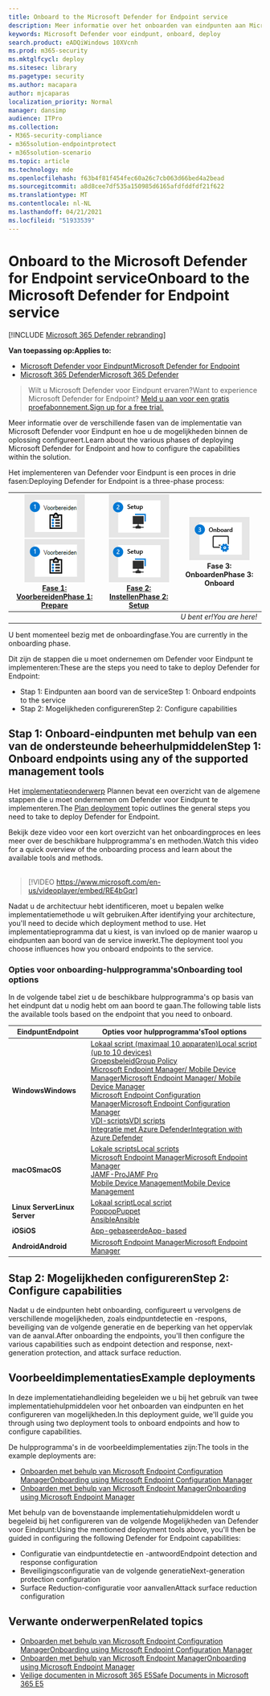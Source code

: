 ```yaml
---
title: Onboard to the Microsoft Defender for Endpoint service
description: Meer informatie over het onboarden van eindpunten aan Microsoft Defender voor endpoint-service
keywords: Microsoft Defender voor eindpunt, onboard, deploy
search.product: eADQiWindows 10XVcnh
ms.prod: m365-security
ms.mktglfcycl: deploy
ms.sitesec: library
ms.pagetype: security
ms.author: macapara
author: mjcaparas
localization_priority: Normal
manager: dansimp
audience: ITPro
ms.collection:
- M365-security-compliance
- m365solution-endpointprotect
- m365solution-scenario
ms.topic: article
ms.technology: mde
ms.openlocfilehash: f63b4f81f454fec60a26c7cb063d66bed4a2bead
ms.sourcegitcommit: a8d8cee7df535a150985d6165afdfddfdf21f622
ms.translationtype: MT
ms.contentlocale: nl-NL
ms.lasthandoff: 04/21/2021
ms.locfileid: "51933539"
---
```

# <a name="onboard-to-the-microsoft-defender-for-endpoint-service"></a><span data-ttu-id="ce0e6-104">Onboard to the Microsoft Defender for Endpoint service</span><span class="sxs-lookup"><span data-stu-id="ce0e6-104">Onboard to the Microsoft Defender for Endpoint service</span></span>

[!INCLUDE [Microsoft 365 Defender rebranding](../../includes/microsoft-defender.md)]

<span data-ttu-id="ce0e6-105">**Van toepassing op:**</span><span class="sxs-lookup"><span data-stu-id="ce0e6-105">**Applies to:**</span></span>
- [<span data-ttu-id="ce0e6-106">Microsoft Defender voor Eindpunt</span><span class="sxs-lookup"><span data-stu-id="ce0e6-106">Microsoft Defender for Endpoint</span></span>](https://go.microsoft.com/fwlink/p/?linkid=2154037)
- [<span data-ttu-id="ce0e6-107">Microsoft 365 Defender</span><span class="sxs-lookup"><span data-stu-id="ce0e6-107">Microsoft 365 Defender</span></span>](https://go.microsoft.com/fwlink/?linkid=2118804)


> <span data-ttu-id="ce0e6-108">Wilt u Microsoft Defender voor Eindpunt ervaren?</span><span class="sxs-lookup"><span data-stu-id="ce0e6-108">Want to experience Microsoft Defender for Endpoint?</span></span> [<span data-ttu-id="ce0e6-109">Meld u aan voor een gratis proefabonnement.</span><span class="sxs-lookup"><span data-stu-id="ce0e6-109">Sign up for a free trial.</span></span>](https://www.microsoft.com/microsoft-365/windows/microsoft-defender-atp?ocid=docs-wdatp-exposedapis-abovefoldlink)

<span data-ttu-id="ce0e6-110">Meer informatie over de verschillende fasen van de implementatie van Microsoft Defender voor Eindpunt en hoe u de mogelijkheden binnen de oplossing configureert.</span><span class="sxs-lookup"><span data-stu-id="ce0e6-110">Learn about the various phases of deploying Microsoft Defender for Endpoint and how to configure the capabilities within the solution.</span></span> 

<span data-ttu-id="ce0e6-111">Het implementeren van Defender voor Eindpunt is een proces in drie fasen:</span><span class="sxs-lookup"><span data-stu-id="ce0e6-111">Deploying Defender for Endpoint is a three-phase process:</span></span>

| <span data-ttu-id="ce0e6-112">[![implementatiefase - voorbereiden](images/phase-diagrams/prepare.png)](prepare-deployment.md)</span><span class="sxs-lookup"><span data-stu-id="ce0e6-112">[![deployment phase - prepare](images/phase-diagrams/prepare.png)](prepare-deployment.md)</span></span><br>[<span data-ttu-id="ce0e6-113">Fase 1: Voorbereiden</span><span class="sxs-lookup"><span data-stu-id="ce0e6-113">Phase 1: Prepare</span></span>](prepare-deployment.md) | <span data-ttu-id="ce0e6-114">[![implementatiefase - installatie](images/phase-diagrams/setup.png)](production-deployment.md)</span><span class="sxs-lookup"><span data-stu-id="ce0e6-114">[![deployment phase - setup](images/phase-diagrams/setup.png)](production-deployment.md)</span></span><br>[<span data-ttu-id="ce0e6-115">Fase 2: Instellen</span><span class="sxs-lookup"><span data-stu-id="ce0e6-115">Phase 2: Setup</span></span>](production-deployment.md) | ![implementatiefase - onboard](images/phase-diagrams/onboard.png)<br><span data-ttu-id="ce0e6-117">Fase 3: Onboarden</span><span class="sxs-lookup"><span data-stu-id="ce0e6-117">Phase 3: Onboard</span></span> |
| ----- | ----- | ----- |
| | |<span data-ttu-id="ce0e6-118">*U bent er!*</span><span class="sxs-lookup"><span data-stu-id="ce0e6-118">*You are here!*</span></span>|

<span data-ttu-id="ce0e6-119">U bent momenteel bezig met de onboardingfase.</span><span class="sxs-lookup"><span data-stu-id="ce0e6-119">You are currently in the onboarding phase.</span></span>

<span data-ttu-id="ce0e6-120">Dit zijn de stappen die u moet ondernemen om Defender voor Eindpunt te implementeren:</span><span class="sxs-lookup"><span data-stu-id="ce0e6-120">These are the steps you need to take to deploy Defender for Endpoint:</span></span>

- <span data-ttu-id="ce0e6-121">Stap 1: Eindpunten aan boord van de service</span><span class="sxs-lookup"><span data-stu-id="ce0e6-121">Step 1: Onboard endpoints to the service</span></span> 
- <span data-ttu-id="ce0e6-122">Stap 2: Mogelijkheden configureren</span><span class="sxs-lookup"><span data-stu-id="ce0e6-122">Step 2: Configure capabilities</span></span> 

## <a name="step-1-onboard-endpoints-using-any-of-the-supported-management-tools"></a><span data-ttu-id="ce0e6-123">Stap 1: Onboard-eindpunten met behulp van een van de ondersteunde beheerhulpmiddelen</span><span class="sxs-lookup"><span data-stu-id="ce0e6-123">Step 1: Onboard endpoints using any of the supported management tools</span></span>
<span data-ttu-id="ce0e6-124">Het [implementatieonderwerp](deployment-strategy.md) Plannen bevat een overzicht van de algemene stappen die u moet ondernemen om Defender voor Eindpunt te implementeren.</span><span class="sxs-lookup"><span data-stu-id="ce0e6-124">The [Plan deployment](deployment-strategy.md) topic outlines the general steps you need to take to deploy Defender for Endpoint.</span></span>  


<span data-ttu-id="ce0e6-125">Bekijk deze video voor een kort overzicht van het onboardingproces en lees meer over de beschikbare hulpprogramma's en methoden.</span><span class="sxs-lookup"><span data-stu-id="ce0e6-125">Watch this video for a quick overview of the onboarding process and learn about the available tools and methods.</span></span>
<br />
<br />

> [!VIDEO https://www.microsoft.com/en-us/videoplayer/embed/RE4bGqr]



<span data-ttu-id="ce0e6-126">Nadat u de architectuur hebt identificeren, moet u bepalen welke implementatiemethode u wilt gebruiken.</span><span class="sxs-lookup"><span data-stu-id="ce0e6-126">After identifying your architecture, you'll need to decide which deployment method to use.</span></span> <span data-ttu-id="ce0e6-127">Het implementatieprogramma dat u kiest, is van invloed op de manier waarop u eindpunten aan boord van de service inwerkt.</span><span class="sxs-lookup"><span data-stu-id="ce0e6-127">The deployment tool you choose influences how you onboard endpoints to the service.</span></span> 

### <a name="onboarding-tool-options"></a><span data-ttu-id="ce0e6-128">Opties voor onboarding-hulpprogramma's</span><span class="sxs-lookup"><span data-stu-id="ce0e6-128">Onboarding tool options</span></span>

<span data-ttu-id="ce0e6-129">In de volgende tabel ziet u de beschikbare hulpprogramma's op basis van het eindpunt dat u nodig hebt om aan boord te gaan.</span><span class="sxs-lookup"><span data-stu-id="ce0e6-129">The following table lists the available tools based on the endpoint that you need to onboard.</span></span>

| <span data-ttu-id="ce0e6-130">Eindpunt</span><span class="sxs-lookup"><span data-stu-id="ce0e6-130">Endpoint</span></span>     | <span data-ttu-id="ce0e6-131">Opties voor hulpprogramma's</span><span class="sxs-lookup"><span data-stu-id="ce0e6-131">Tool options</span></span>                       |
|--------------|------------------------------------------|
| <span data-ttu-id="ce0e6-132">**Windows**</span><span class="sxs-lookup"><span data-stu-id="ce0e6-132">**Windows**</span></span>  |  [<span data-ttu-id="ce0e6-133">Lokaal script (maximaal 10 apparaten)</span><span class="sxs-lookup"><span data-stu-id="ce0e6-133">Local script (up to 10 devices)</span></span>](configure-endpoints-script.md) <br>  [<span data-ttu-id="ce0e6-134">Groepsbeleid</span><span class="sxs-lookup"><span data-stu-id="ce0e6-134">Group Policy</span></span>](configure-endpoints-gp.md) <br>  [<span data-ttu-id="ce0e6-135">Microsoft Endpoint Manager/ Mobile Device Manager</span><span class="sxs-lookup"><span data-stu-id="ce0e6-135">Microsoft Endpoint Manager/ Mobile Device Manager</span></span>](configure-endpoints-mdm.md) <br> [<span data-ttu-id="ce0e6-136">Microsoft Endpoint Configuration Manager</span><span class="sxs-lookup"><span data-stu-id="ce0e6-136">Microsoft Endpoint Configuration Manager</span></span>](configure-endpoints-sccm.md) <br> [<span data-ttu-id="ce0e6-137">VDI-scripts</span><span class="sxs-lookup"><span data-stu-id="ce0e6-137">VDI scripts</span></span>](configure-endpoints-vdi.md) <br> [<span data-ttu-id="ce0e6-138">Integratie met Azure Defender</span><span class="sxs-lookup"><span data-stu-id="ce0e6-138">Integration with Azure Defender</span></span>](configure-server-endpoints.md#integration-with-azure-defender) |
| <span data-ttu-id="ce0e6-139">**macOS**</span><span class="sxs-lookup"><span data-stu-id="ce0e6-139">**macOS**</span></span>    | [<span data-ttu-id="ce0e6-140">Lokale scripts</span><span class="sxs-lookup"><span data-stu-id="ce0e6-140">Local scripts</span></span>](mac-install-manually.md) <br> [<span data-ttu-id="ce0e6-141">Microsoft Endpoint Manager</span><span class="sxs-lookup"><span data-stu-id="ce0e6-141">Microsoft Endpoint Manager</span></span>](mac-install-with-intune.md) <br> [<span data-ttu-id="ce0e6-142">JAMF-Pro</span><span class="sxs-lookup"><span data-stu-id="ce0e6-142">JAMF Pro</span></span>](mac-install-with-jamf.md) <br> [<span data-ttu-id="ce0e6-143">Mobile Device Management</span><span class="sxs-lookup"><span data-stu-id="ce0e6-143">Mobile Device Management</span></span>](mac-install-with-other-mdm.md) |
| <span data-ttu-id="ce0e6-144">**Linux Server**</span><span class="sxs-lookup"><span data-stu-id="ce0e6-144">**Linux Server**</span></span> | [<span data-ttu-id="ce0e6-145">Lokaal script</span><span class="sxs-lookup"><span data-stu-id="ce0e6-145">Local script</span></span>](linux-install-manually.md) <br> [<span data-ttu-id="ce0e6-146">Poppop</span><span class="sxs-lookup"><span data-stu-id="ce0e6-146">Puppet</span></span>](linux-install-with-puppet.md) <br> [<span data-ttu-id="ce0e6-147">Ansible</span><span class="sxs-lookup"><span data-stu-id="ce0e6-147">Ansible</span></span>](linux-install-with-ansible.md)|
| <span data-ttu-id="ce0e6-148">**iOS**</span><span class="sxs-lookup"><span data-stu-id="ce0e6-148">**iOS**</span></span>      | [<span data-ttu-id="ce0e6-149">App-gebaseerde</span><span class="sxs-lookup"><span data-stu-id="ce0e6-149">App-based</span></span>](ios-install.md)                                |
| <span data-ttu-id="ce0e6-150">**Android**</span><span class="sxs-lookup"><span data-stu-id="ce0e6-150">**Android**</span></span>  | [<span data-ttu-id="ce0e6-151">Microsoft Endpoint Manager</span><span class="sxs-lookup"><span data-stu-id="ce0e6-151">Microsoft Endpoint Manager</span></span>](android-intune.md)               | 


## <a name="step-2-configure-capabilities"></a><span data-ttu-id="ce0e6-152">Stap 2: Mogelijkheden configureren</span><span class="sxs-lookup"><span data-stu-id="ce0e6-152">Step 2: Configure capabilities</span></span>
<span data-ttu-id="ce0e6-153">Nadat u de eindpunten hebt onboarding, configureert u vervolgens de verschillende mogelijkheden, zoals eindpuntdetectie en -respons, beveiliging van de volgende generatie en de beperking van het oppervlak van de aanval.</span><span class="sxs-lookup"><span data-stu-id="ce0e6-153">After onboarding the endpoints, you'll then configure the various capabilities such as endpoint detection and response, next-generation protection, and attack surface reduction.</span></span> 


## <a name="example-deployments"></a><span data-ttu-id="ce0e6-154">Voorbeeldimplementaties</span><span class="sxs-lookup"><span data-stu-id="ce0e6-154">Example deployments</span></span>
<span data-ttu-id="ce0e6-155">In deze implementatiehandleiding begeleiden we u bij het gebruik van twee implementatiehulpmiddelen voor het onboarden van eindpunten en het configureren van mogelijkheden.</span><span class="sxs-lookup"><span data-stu-id="ce0e6-155">In this deployment guide, we'll guide you through using two deployment tools to onboard endpoints and how to configure capabilities.</span></span>

<span data-ttu-id="ce0e6-156">De hulpprogramma's in de voorbeeldimplementaties zijn:</span><span class="sxs-lookup"><span data-stu-id="ce0e6-156">The tools in the example deployments are:</span></span>
- [<span data-ttu-id="ce0e6-157">Onboarden met behulp van Microsoft Endpoint Configuration Manager</span><span class="sxs-lookup"><span data-stu-id="ce0e6-157">Onboarding using Microsoft Endpoint Configuration Manager</span></span>](onboarding-endpoint-configuration-manager.md)
- [<span data-ttu-id="ce0e6-158">Onboarden met behulp van Microsoft Endpoint Manager</span><span class="sxs-lookup"><span data-stu-id="ce0e6-158">Onboarding using Microsoft Endpoint Manager</span></span>](onboarding-endpoint-manager.md)

<span data-ttu-id="ce0e6-159">Met behulp van de bovenstaande implementatiehulpmiddelen wordt u begeleid bij het configureren van de volgende Mogelijkheden van Defender voor Eindpunt:</span><span class="sxs-lookup"><span data-stu-id="ce0e6-159">Using the mentioned deployment tools above, you'll then be guided in configuring the following Defender for Endpoint capabilities:</span></span>
- <span data-ttu-id="ce0e6-160">Configuratie van eindpuntdetectie en -antwoord</span><span class="sxs-lookup"><span data-stu-id="ce0e6-160">Endpoint detection and response configuration</span></span>
- <span data-ttu-id="ce0e6-161">Beveiligingsconfiguratie van de volgende generatie</span><span class="sxs-lookup"><span data-stu-id="ce0e6-161">Next-generation protection configuration</span></span>
- <span data-ttu-id="ce0e6-162">Surface Reduction-configuratie voor aanvallen</span><span class="sxs-lookup"><span data-stu-id="ce0e6-162">Attack surface reduction configuration</span></span>

## <a name="related-topics"></a><span data-ttu-id="ce0e6-163">Verwante onderwerpen</span><span class="sxs-lookup"><span data-stu-id="ce0e6-163">Related topics</span></span>
- [<span data-ttu-id="ce0e6-164">Onboarden met behulp van Microsoft Endpoint Configuration Manager</span><span class="sxs-lookup"><span data-stu-id="ce0e6-164">Onboarding using Microsoft Endpoint Configuration Manager</span></span>](onboarding-endpoint-configuration-manager.md)
- [<span data-ttu-id="ce0e6-165">Onboarden met behulp van Microsoft Endpoint Manager</span><span class="sxs-lookup"><span data-stu-id="ce0e6-165">Onboarding using Microsoft Endpoint Manager</span></span>](onboarding-endpoint-manager.md)
- [<span data-ttu-id="ce0e6-166">Veilige documenten in Microsoft 365 E5</span><span class="sxs-lookup"><span data-stu-id="ce0e6-166">Safe Documents in Microsoft 365 E5</span></span>](../office-365-security/safe-docs.md)
